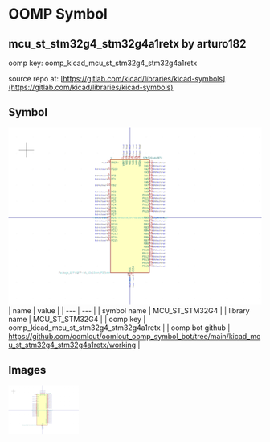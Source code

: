 # OOMP Symbol  
## mcu_st_stm32g4_stm32g4a1retx  by arturo182  
  
oomp key: oomp_kicad_mcu_st_stm32g4_stm32g4a1retx  
  
source repo at: [https://gitlab.com/kicad/libraries/kicad-symbols](https://gitlab.com/kicad/libraries/kicad-symbols)  
## Symbol  
  
[![working.png](working_600.png)](working.png)  
| name | value | 
| --- | --- | 
| symbol name | MCU_ST_STM32G4 | 
| library name | MCU_ST_STM32G4 | 
| oomp key | oomp_kicad_mcu_st_stm32g4_stm32g4a1retx | 
| oomp bot github | https://github.com/oomlout/oomlout_oomp_symbol_bot/tree/main/kicad_mcu_st_stm32g4_stm32g4a1retx/working | 
## Images  
  
[![working.png](working_140.png)](working.png)  
